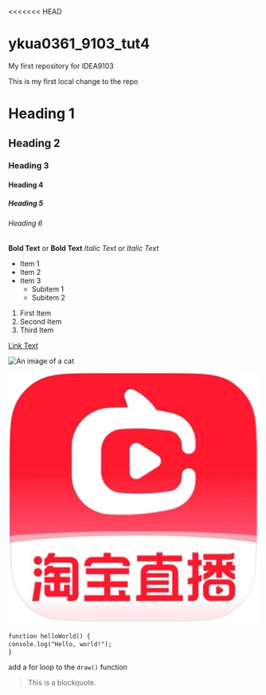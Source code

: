 <<<<<<< HEAD
# ykua0361_9103_tut4

My first repository for IDEA9103

This is my first local change to the repo

# Heading 1
## Heading 2
### Heading 3
#### Heading 4
##### Heading 5
###### Heading 6

**Bold Text** or __Bold Text__
*Italic Text* or _Italic Text_

- Item 1
- Item 2
- Item 3
  - Subitem 1
  - Subitem 2

1. First Item
2. Second Item
3. Third Item

[Link Text](https://www.google.com)

![An image of a cat](http://placekitten.com/200/300)

![An image of a cat](assets/IMG_8702.PNG)

```
function helloWorld() {
console.log("Hello, world!");
}
```

add a for loop to the `draw()` function

> This is a blockquote.